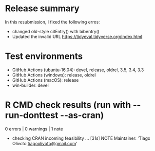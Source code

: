 # Release summary
In this resubmission, I fixed the following erros:

* changed old-style citEntry() with bibentry()
* Updated the invalid URL https://tidyeval.tidyverse.org/index.html


# Test environments
* GitHub Actions (ubuntu-16.04): devel, release, oldrel, 3.5, 3.4, 3.3
* GitHub Actions (windows): release, oldrel
* GitHub Actions (macOS): release
* win-builder: devel


# R CMD check results (run with --run-donttest --as-cran)
0 errors | 0 warnings | 1 note

* checking CRAN incoming feasibility ... [31s] NOTE
Maintainer: 'Tiago Olivoto <tiagoolivoto@gmail.com>'

